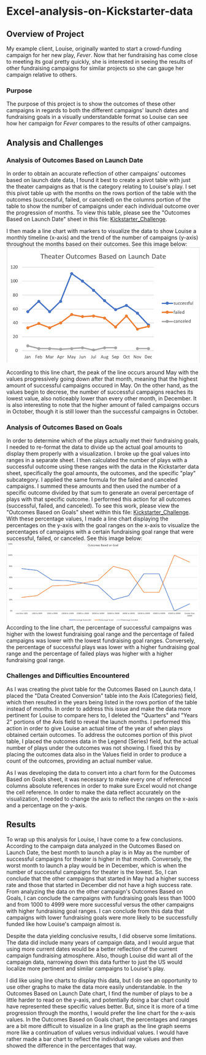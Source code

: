 # Excel-analysis-on-Kickstarter-data
## Overview of Project
My example client, Louise, originally wanted to start a crowd-funding campaign for her new play, *Fever*. Now that her fundraising has come close to meeting its goal pretty quickly, she is interested in seeing the results of other fundraising campaigns for similar projects so she can gauge her campaign relative to others.
### Purpose
The purpose of this project is to show the outcomes of these other campaigns in regards to both the different campaigns' launch dates and fundraising goals in a visually understandable format so Louise can see how her campaign for *Fever* compares to the results of other campaigns.
## Analysis and Challenges
### Analysis of Outcomes Based on Launch Date
In order to obtain an accurate reflection of other campaigns' outcomes based on launch date data, I found it best to create a pivot table with just the theater campaigns as that is the category relating to Louise's play. I set this pivot table up with the months on the rows portion of the table with the outcomes (successful, failed, or canceled) on the columns portion of the table to show the number of campaigns under each individual outcome over the progression of months. To view this table, please see the "Outcomes Based on Launch Date" sheet in this file: [Kickstarter_Challenge](https://github.com/allysakarr/Excel-analysis-on-Kickstarter-data/blob/master/Kickstarter_Challenge.xlsx?raw=true).

I then made a line chart with markers to visualize the data to show Louise a monthly timeline (x-axis) and the trend of the number of campaigns (y-axis) throughout the months based on their outcomes. See this image below: ![Theater_Outcomes_vs_Launch](https://github.com/allysakarr/Excel-analysis-on-Kickstarter-data/blob/master/Resources/Theater_Outcomes_vs_Launch.png) 

According to this line chart, the peak of the line occurs around May with the values progressively going down after that month, meaning that the highest amount of successful campaigns occured in May. On the other hand, as the values begin to decrese, the number of successful campaigns reaches its lowest value, also noticeably lower than every other month, in December. It is also interesting to note that the higher amount of failed campaigns occurs in October, though it is still lower than the successful campaigns in October. 
### Analysis of Outcomes Based on Goals
In order to determine which of the plays actually met their fundraising goals, I needed to re-format the data to divide up the actual goal amounts to display them properly with a visualization. I broke up the goal values into ranges in a separate sheet. I then calculated the number of plays with a successful outcome using these ranges with the data in the Kickstarter data sheet, specifically the goal amounts, the outcomes, and the specific "play" subcategory. I applied the same formula for the failed and canceled campaigns. I summed these amounts and then used the number of a specific outcome divided by that sum to generate an overal percentage of plays with that specific outcome. I performed this action for all outcomes (successful, failed, and canceled). To see this work, please view the "Outcomes Based on Goals" sheet within this file: [Kickstarter_Challenge](https://github.com/allysakarr/Excel-analysis-on-Kickstarter-data/blob/master/Kickstarter_Challenge.xlsx?raw=true). With these percentage values, I made a line chart displaying the percentages on the y-axis with the goal ranges on the x-axis to visualize the percentages of campaigns with a certain fundraising goal range that were successful, failed, or canceled. See this image below: ![Outcomes_vs_Goal.png](https://github.com/allysakarr/Excel-analysis-on-Kickstarter-data/blob/master/Resources/Outcomes_vs_Goal.png) 
According to the line chart, the percentage of successful campaigns was higher with the lowest fundraising goal range and the percentage of failed campaigns was lower with the lowest fundraising goal ranges. Conversely, the percentage of successful plays was lower with a higher fundraising goal range and the percentage of failed plays was higher with a higher fundraising goal range.
### Challenges and Difficulties Encountered
As I was creating the pivot table for the Outcomes Based on Launch data, I placed the "Data Created Conversion" table into the Axis (Categories) field, which then resulted in the years being listed in the rows portion of the table instead of months. In order to address this issue and make the data more pertinent for Louise to compare hers to, I deleted the "Quarters" and "Years 2" portions of the Axis field to reveal the launch months. I performed this action in order to give Louise an actual time of the year of when plays obtained certain outcomes. To address the outcomes portion of this pivot table, I placed the outcomes data in the Legend (Series) field, but the actual number of plays under the outcomes was not showing. I fixed this by placing the outcomes data also in the Values field in order to produce a count of the outcomes, providing an actual number value. 

As I was developing the data to convert into a chart form for the Outcomes Based on Goals sheet, it was necessary to make every one of referenced columns absolute references in order to make sure Excel would not change the cell reference. In order to make the data reflect accurately on the visualization, I needed to change the axis to reflect the ranges on the x-axis and a percentage on the y-axis. 
## Results
To wrap up this analysis for Louise, I have come to a few conclusions. According to the campaign data analyzed in the Outcomes Based on Launch Date, the best month to launch a play is in May as the number of successful campaigns for theater is higher in that month. Conversely, the worst month to launch a play would be in December, which is when the number of successful campaigns for theater is the lowest. So, I can conclude that the other campaigns that started in May had a higher success rate and those that started in December did not have a high success rate. From analyzing the data on the other campaign's Outcomes Based on Goals, I can conclude the campaigns with fundraising goals less than 1000 and from 1000 to 4999 were more successful versus the other campaigns with higher fundraising goal ranges. I can conclude from this data that campaigns with lower fundraising goals were more likely to be successfully funded like how Louise's campaign almost is.

Despite the data yielding conclusive results, I did observe some limitations. The data did include many years of campaign data, and I would argue that using more current dates would be a better reflection of the current campaign fundraising atmosphere. Also, though Louise did want all of the campaign data, narrowing down this data further to just the US would localize more pertinent and similar campaigns to Louise's play.

I did like using line charts to display this data, but I do see an opportunity to use other graphs to make the data more easily understandable. In the Outcomes Based on Launch Date chart, I find the number of plays to be a little harder to read on the y-axis, and potentially doing a bar chart could have represented these specific values better. But, since it is more of a time progression through the months, I would prefer the line chart for the x-axis values. In the Outcomes Based on Goals chart, the percentages and ranges are a bit more difficult to visualize in a line graph as the line graph seems more like a continuation of values versus individual values. I would have rather made a bar chart to reflect the individual range values and then showed the difference in the percentages that way.
